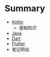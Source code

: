# Summary

* [Kotlin](README.md)
  * 基础知识
* [Java](chapter1.md)
* [Dart](dart.md)
* [Flutter](flutter.md)
* 笔记网站

